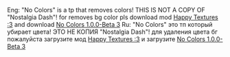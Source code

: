 Eng:
"No Colors" is a tp that removes colors!
THIS IS NOT A COPY OF "Nostalgia Dash"!
for removes bg color pls download mod [Happy Textures :3](geode-sdk.org/mods/alphalaneous.happy_textures) and download [No Colors 1.0.0-Beta 3](releases/tag/5)
Ru:
"No Colors" это тп который убирает цвета!
ЭТО НЕ КОПИЯ "Nostalgia Dash"!
для удаления цвета бг пожалуйста загрузите мод [Happy Textures :3](geode-sdk.org/mods/alphalaneous.happy_textures) и загрузите [No Colors 1.0.0-Beta 3](releases/tag/5)
